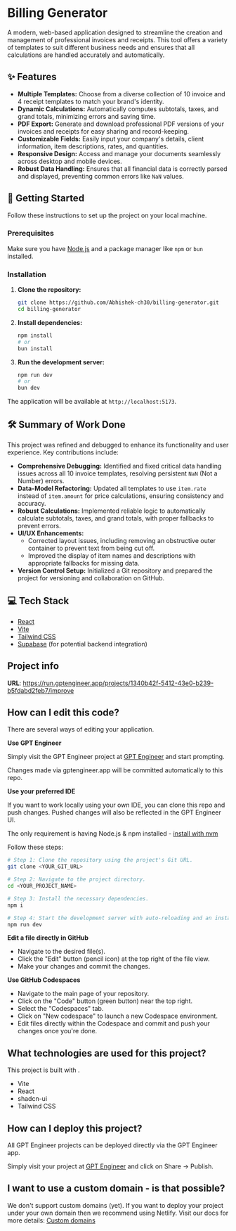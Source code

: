 # Billing Generator

A modern, web-based application designed to streamline the creation and management of professional invoices and receipts. This tool offers a variety of templates to suit different business needs and ensures that all calculations are handled accurately and automatically.

## ✨ Features

-   **Multiple Templates:** Choose from a diverse collection of 10 invoice and 4 receipt templates to match your brand's identity.
-   **Dynamic Calculations:** Automatically computes subtotals, taxes, and grand totals, minimizing errors and saving time.
-   **PDF Export:** Generate and download professional PDF versions of your invoices and receipts for easy sharing and record-keeping.
-   **Customizable Fields:** Easily input your company's details, client information, item descriptions, rates, and quantities.
-   **Responsive Design:** Access and manage your documents seamlessly across desktop and mobile devices.
-   **Robust Data Handling:** Ensures that all financial data is correctly parsed and displayed, preventing common errors like `NaN` values.

## 🚀 Getting Started

Follow these instructions to set up the project on your local machine.

### Prerequisites

Make sure you have [Node.js](https://nodejs.org/) and a package manager like `npm` or `bun` installed.

### Installation

1.  **Clone the repository:**
    ```sh
    git clone https://github.com/Abhishek-ch30/billing-generator.git
    cd billing-generator
    ```

2.  **Install dependencies:**
    ```sh
    npm install
    # or
    bun install
    ```

3.  **Run the development server:**
    ```sh
    npm run dev
    # or
    bun dev
    ```

The application will be available at `http://localhost:5173`.

## 🛠️ Summary of Work Done

This project was refined and debugged to enhance its functionality and user experience. Key contributions include:

-   **Comprehensive Debugging:** Identified and fixed critical data handling issues across all 10 invoice templates, resolving persistent `NaN` (Not a Number) errors.
-   **Data-Model Refactoring:** Updated all templates to use `item.rate` instead of `item.amount` for price calculations, ensuring consistency and accuracy.
-   **Robust Calculations:** Implemented reliable logic to automatically calculate subtotals, taxes, and grand totals, with proper fallbacks to prevent errors.
-   **UI/UX Enhancements:**
    -   Corrected layout issues, including removing an obstructive outer container to prevent text from being cut off.
    -   Improved the display of item names and descriptions with appropriate fallbacks for missing data.
-   **Version Control Setup:** Initialized a Git repository and prepared the project for versioning and collaboration on GitHub.

## 💻 Tech Stack

-   [React](https://reactjs.org/)
-   [Vite](https://vitejs.dev/)
-   [Tailwind CSS](https://tailwindcss.com/)
-   [Supabase](https://supabase.io/) (for potential backend integration)

## Project info

**URL**: https://run.gptengineer.app/projects/1340b42f-5412-43e0-b239-b5fdabd2feb7/improve

## How can I edit this code?

There are several ways of editing your application.

**Use GPT Engineer**

Simply visit the GPT Engineer project at [GPT Engineer](https://gptengineer.app/projects/1340b42f-5412-43e0-b239-b5fdabd2feb7/improve) and start prompting.

Changes made via gptengineer.app will be committed automatically to this repo.

**Use your preferred IDE**

If you want to work locally using your own IDE, you can clone this repo and push changes. Pushed changes will also be reflected in the GPT Engineer UI.

The only requirement is having Node.js & npm installed - [install with nvm](https://github.com/nvm-sh/nvm#installing-and-updating)

Follow these steps:

```sh
# Step 1: Clone the repository using the project's Git URL.
git clone <YOUR_GIT_URL>

# Step 2: Navigate to the project directory.
cd <YOUR_PROJECT_NAME>

# Step 3: Install the necessary dependencies.
npm i

# Step 4: Start the development server with auto-reloading and an instant preview.
npm run dev
```

**Edit a file directly in GitHub**

- Navigate to the desired file(s).
- Click the "Edit" button (pencil icon) at the top right of the file view.
- Make your changes and commit the changes.

**Use GitHub Codespaces**

- Navigate to the main page of your repository.
- Click on the "Code" button (green button) near the top right.
- Select the "Codespaces" tab.
- Click on "New codespace" to launch a new Codespace environment.
- Edit files directly within the Codespace and commit and push your changes once you're done.

## What technologies are used for this project?

This project is built with .

- Vite
- React
- shadcn-ui
- Tailwind CSS

## How can I deploy this project?

All GPT Engineer projects can be deployed directly via the GPT Engineer app.

Simply visit your project at [GPT Engineer](https://gptengineer.app/projects/1340b42f-5412-43e0-b239-b5fdabd2feb7/improve) and click on Share -> Publish.

## I want to use a custom domain - is that possible?

We don't support custom domains (yet). If you want to deploy your project under your own domain then we recommend using Netlify. Visit our docs for more details: [Custom domains](https://docs.gptengineer.app/tips-tricks/custom-domain/)
